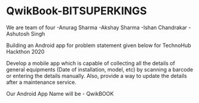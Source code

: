 # QwikBook-BITSUPERKINGS

We are team of four 
-Anurag Sharma
-Akshay Sharma
-Ishan Chandrakar
-Ashutosh Singh

Building an Android app for problem statement given below for TechnoHub Hackthon 2020
 
Develop a mobile app which is capable of collecting all the details of general equipments (Date of installation, model, etc) by scanning a barcode or entering the details manually. Also, provide a way to update the details after a maintenance service.

Our Android App Name will be - QwikBOOK
